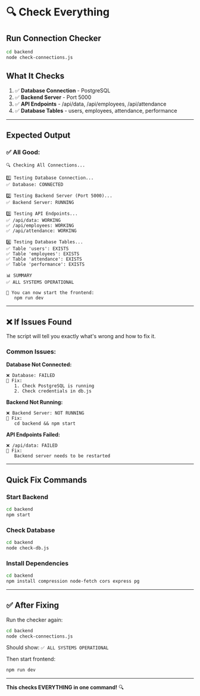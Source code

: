 # 🔍 Check Everything

## Run Connection Checker

```bash
cd backend
node check-connections.js
```

## What It Checks

1. ✅ **Database Connection** - PostgreSQL
2. ✅ **Backend Server** - Port 5000
3. ✅ **API Endpoints** - /api/data, /api/employees, /api/attendance
4. ✅ **Database Tables** - users, employees, attendance, performance

---

## Expected Output

### ✅ All Good:
```
🔍 Checking All Connections...

1️⃣ Testing Database Connection...
✅ Database: CONNECTED

2️⃣ Testing Backend Server (Port 5000)...
✅ Backend Server: RUNNING

3️⃣ Testing API Endpoints...
✅ /api/data: WORKING
✅ /api/employees: WORKING
✅ /api/attendance: WORKING

4️⃣ Testing Database Tables...
✅ Table 'users': EXISTS
✅ Table 'employees': EXISTS
✅ Table 'attendance': EXISTS
✅ Table 'performance': EXISTS

📊 SUMMARY
✅ ALL SYSTEMS OPERATIONAL

🚀 You can now start the frontend:
   npm run dev
```

---

## ❌ If Issues Found

The script will tell you exactly what's wrong and how to fix it.

### Common Issues:

**Database Not Connected:**
```
❌ Database: FAILED
🔧 Fix:
   1. Check PostgreSQL is running
   2. Check credentials in db.js
```

**Backend Not Running:**
```
❌ Backend Server: NOT RUNNING
🔧 Fix:
   cd backend && npm start
```

**API Endpoints Failed:**
```
❌ /api/data: FAILED
🔧 Fix:
   Backend server needs to be restarted
```

---

## Quick Fix Commands

### Start Backend
```bash
cd backend
npm start
```

### Check Database
```bash
cd backend
node check-db.js
```

### Install Dependencies
```bash
cd backend
npm install compression node-fetch cors express pg
```

---

## ✅ After Fixing

Run the checker again:
```bash
cd backend
node check-connections.js
```

Should show: `✅ ALL SYSTEMS OPERATIONAL`

Then start frontend:
```bash
npm run dev
```

---

**This checks EVERYTHING in one command!** 🔍
